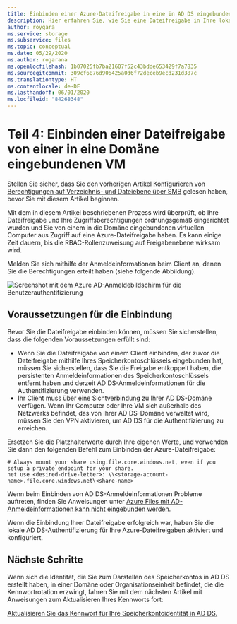 ```yaml
---
title: Einbinden einer Azure-Dateifreigabe in eine in AD DS eingebundene VM
description: Hier erfahren Sie, wie Sie eine Dateifreigabe in Ihre lokalen, in Active Directory Domain Services eingebundenen Computer einbinden.
author: roygara
ms.service: storage
ms.subservice: files
ms.topic: conceptual
ms.date: 05/29/2020
ms.author: rogarana
ms.openlocfilehash: 1b07025fb7ba21607f52c43bdde653429f7a7835
ms.sourcegitcommit: 309cf6876d906425a0d6f72deceb9ecd231d387c
ms.translationtype: HT
ms.contentlocale: de-DE
ms.lasthandoff: 06/01/2020
ms.locfileid: "84268348"
---
```

# <a name="part-four-mount-a-file-share-from-a-domain-joined-vm"></a>Teil 4: Einbinden einer Dateifreigabe von einer in eine Domäne eingebundenen VM

Stellen Sie sicher, dass Sie den vorherigen Artikel [Konfigurieren von Berechtigungen auf Verzeichnis- und Dateiebene über SMB](storage-files-identity-ad-ds-configure-permissions.md) gelesen haben, bevor Sie mit diesem Artikel beginnen.

Mit dem in diesem Artikel beschriebenen Prozess wird überprüft, ob Ihre Dateifreigabe und Ihre Zugriffsberechtigungen ordnungsgemäß eingerichtet wurden und Sie von einem in die Domäne eingebundenen virtuellen Computer aus Zugriff auf eine Azure-Dateifreigabe haben. Es kann einige Zeit dauern, bis die RBAC-Rollenzuweisung auf Freigabenebene wirksam wird. 

Melden Sie sich mithilfe der Anmeldeinformationen beim Client an, denen Sie die Berechtigungen erteilt haben (siehe folgende Abbildung).

![Screenshot mit dem Azure AD-Anmeldebildschirm für die Benutzerauthentifizierung](media/storage-files-aad-permissions-and-mounting/azure-active-directory-authentication-dialog.png)

## <a name="mounting-prerequisites"></a>Voraussetzungen für die Einbindung

Bevor Sie die Dateifreigabe einbinden können, müssen Sie sicherstellen, dass die folgenden Voraussetzungen erfüllt sind:

- Wenn Sie die Dateifreigabe von einem Client einbinden, der zuvor die Dateifreigabe mithilfe Ihres Speicherkontoschlüssels eingebunden hat, müssen Sie sicherstellen, dass Sie die Freigabe entkoppelt haben, die persistenten Anmeldeinformationen des Speicherkontoschlüssels entfernt haben und derzeit AD DS-Anmeldeinformationen für die Authentifizierung verwenden.
- Ihr Client muss über eine Sichtverbindung zu Ihrer AD DS-Domäne verfügen. Wenn Ihr Computer oder Ihre VM sich außerhalb des Netzwerks befindet, das von Ihrer AD DS-Domäne verwaltet wird, müssen Sie den VPN aktivieren, um AD DS für die Authentifizierung zu erreichen.

Ersetzen Sie die Platzhalterwerte durch Ihre eigenen Werte, und verwenden Sie dann den folgenden Befehl zum Einbinden der Azure-Dateifreigabe:

```cli
# Always mount your share using.file.core.windows.net, even if you setup a private endpoint for your share.
net use <desired-drive-letter>: \\<storage-account-name>.file.core.windows.net\<share-name>
```

Wenn beim Einbinden von AD DS-Anmeldeinformationen Probleme auftreten, finden Sie Anweisungen unter [Azure Files mit AD-Anmeldeinformationen kann nicht eingebunden werden](storage-troubleshoot-windows-file-connection-problems.md#unable-to-mount-azure-files-with-ad-credentials).

Wenn die Einbindung Ihrer Dateifreigabe erfolgreich war, haben Sie die lokale AD DS-Authentifizierung für Ihre Azure-Dateifreigaben aktiviert und konfiguriert.

## <a name="next-steps"></a>Nächste Schritte

Wenn sich die Identität, die Sie zum Darstellen des Speicherkontos in AD DS erstellt haben, in einer Domäne oder Organisationseinheit befindet, die die Kennwortrotation erzwingt, fahren Sie mit dem nächsten Artikel mit Anweisungen zum Aktualisieren Ihres Kennworts fort:

[Aktualisieren Sie das Kennwort für Ihre Speicherkontoidentität in AD DS.](storage-files-identity-ad-ds-update-password.md)